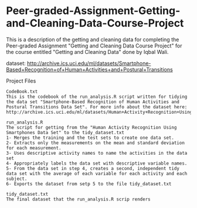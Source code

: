 # Peer-graded-Assignment-Getting-and-Cleaning-Data-Course-Project

This is a description of the getting and cleaning data for completing the Peer-graded Assignment "Getting and Cleaning Data Course Project" for the course entitled "Getting and Cleaning Data" done by Iqbal Wali.

dataset: http://archive.ics.uci.edu/ml/datasets/Smartphone-Based+Recognition+of+Human+Activities+and+Postural+Transitions

Project Files

    CodeBook.txt
    This is the codebook of the run_analysis.R script written for tidying the data set "Smartphone-Based Recognition of Human Activities and Postural Transitions Data Set". For more info about the dataset here: http://archive.ics.uci.edu/ml/datasets/Human+Activity+Recognition+Using+Smartphones
    
    run_analysis.R
    The script for getting from the "Human Activity Recognition Using Smartphones Data Set" to the tidy_dataset.txt
    1- Merges the training and the test sets to create one data set.
    2- Extracts only the measurements on the mean and standard deviation for each measurement. 
    3- Uses descriptive activity names to name the activities in the data set
    4- Appropriately labels the data set with descriptive variable names.
    5- From the data set in step 4, creates a second, independent tidy data set with the average of each variable for each activity and each subject.
    6- Exports the dataset from setp 5 to the file tidy_dataset.txt
    
    tidy_dataset.txt
    The final dataset that the run_analysis.R scrip renders

